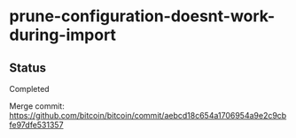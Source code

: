 # prune-configuration-doesnt-work-during-import

## Status
Completed

Merge commit: https://github.com/bitcoin/bitcoin/commit/aebcd18c654a1706954a9e2c9cbfe97dfe531357
